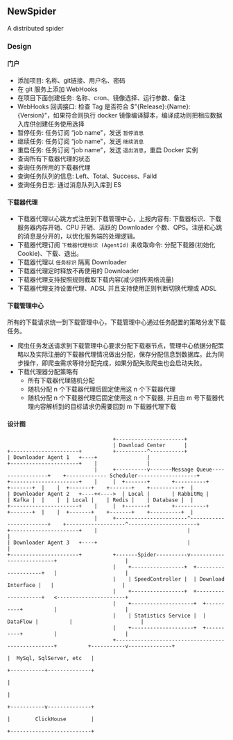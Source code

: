 ## NewSpider

A distributed spider

### Design

#### 门户

+ 添加项目: 名称、git链接、用户名、密码
+ 在 git 服务上添加 WebHooks
+ 在项目下面创建任务: 名称、cron、镜像选择、运行参数、备注
+ WebHooks 回调接口: 检查 Tag 是否符合 $"{Release}:{Name}:{Version}"，如果符合则执行 docker 镜像编译脚本，编译成功则把相应数据入库供创建任务使用选择
+ 暂停任务: 任务订阅 “job name"，发送 `暂停消息`
+ 继续任务: 任务订阅 “job name"，发送 `继续消息`
+ 重启任务: 任务订阅 “job name"，发送 `退出消息`，重启 Docker 实例
+ 查询所有下载器代理的状态
+ 查询任务所用的下载器代理
+ 查询任务队列的信息: Left、Total、Success、Faild
+ 查询任务日志: 通过消息队列入库到 ES

#### 下载器代理 

+ 下载器代理以心跳方式注册到下载管理中心，上报内容有: 下载器标识、下载服务器内存开销、CPU 开销、活跃的 Downloader 个数、QPS。注册和心跳的消息是分开的，以优化服务端的处理逻辑。
+ 下载器代理订阅 `下载器代理标识 (AgentId)` 来收取命令: 分配下载器(初始化 Cookie)、下载、退出。
+ 下载器代理以 `任务标识` 隔离 Downloader
+ 下载器代理定时释放不再使用的 Downloader
+ 下载器代理支持按照规则截取下载内容(减少回传网络流量)
+ 下载器代理支持设置代理、ADSL 并且支持使用正则判断切换代理或 ADSL

#### 下载管理中心

所有的下载请求统一到下载管理中心，下载管理中心通过任务配置的策略分发下载任务。

+ 爬虫任务发送请求到下载管理中心要求分配下载器节点，管理中心依据分配策略以及实际注册的下载器代理情况做出分配，保存分配信息到数据库。此为同步操作，即爬虫需求等待分配完成，如果分配失败爬虫也会启动失败。
+ 下载代理器分配策略有
   + 所有下载器代理随机分配
   + 随机分配 n 个下载器代理后固定使用这 n 个下载器代理
   + 随机分配 n 个下载器代理后固定使用这 n 个下载器, 并且由 m 号下载器代理内容解析到的目标请求仍需要回到 m 下载器代理下载


#### 设计图

```
                                  +----------------------+       
                                  | Download Center      |     
+----------------------+          +----------^-----------+   
| Downloader Agent 1   +----+                |                                        
+----------------------+    |                |                                          
                            |     +----------v-------Message Queue-----------------+    +------------- Scheduler-------------------+
+----------------------+    |     |  +-------+       +----------+       +-------+  |    |  +-------+    +-------+    +----------+  |
| Downloader Agent 2   +----+<---->  | Local |       | RabbitMq |       | Kafka |  |    |  | Local |    | Redis |    | Database |  |
+----------------------+    |     |  +-------+       +----------+       +-------+  |    |  +-------+    +-------+    +----------+  |
                            |     +-----------------------^------------------------+    +-------------------^----------------------+   
+----------------------+    |                             |                                                 |
| Downloader Agent 3   +----+                             |                                                 |
+----------------------+          +-------Spider----------v--------------------------+                      |
                                  |    +-----------------+  +--------------------+   |                      |
                                  |    | SpeedController |  | Download Interface |   |                      |
                                  |    +-----------------+  +--------------------+   <----------------------+             
                                  |    +--------------------+  +----------+          |                      |
                                  |    | Statistics Service |  | DataFlow |          |                      |
                                  |    +--------------------+  +----------+          |                      |       
                                  +--------------------------------------------------+          +-----------v--------------+
                                                                                                |  MySql, SqlServer, etc   |
                                                                                                +-----------+--------------+
                                                                                                            |
                                                                                                            |
                                                                                                +-----------v--------------+
                                                                                                |        ClickHouse        |
                                                                                                +--------------------------+     
                                                                                                                        

``` 

